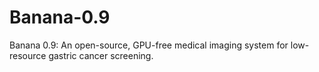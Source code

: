 # Banana-0.9
Banana 0.9: An open-source, GPU-free medical imaging system for low-resource gastric cancer screening.
